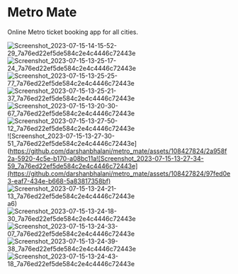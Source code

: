 # Metro Mate
Online Metro ticket booking app for all cities.

![Screenshot_2023-07-15-14-15-52-29_7a76ed22ef5de584c2e4c4446c72443e](https://github.com/darshanbhalani/metro_mate/assets/108427824/3b2218bb-195e-477a-9c7b-81c1af149ad0)
![Screenshot_2023-07-15-13-25-17-24_7a76ed22ef5de584c2e4c4446c72443e](https://github.com/darshanbhalani/metro_mate/assets/108427824/24f6f631-245e-4547-bc89-9def80592904)
![Screenshot_2023-07-15-13-25-25-77_7a76ed22ef5de584c2e4c4446c72443e](https://github.com/darshanbhalani/metro_mate/assets/108427824/2a02059b-1d09-4753-8800-f8e9b6924e55)
![Screenshot_2023-07-15-13-25-21-37_7a76ed22ef5de584c2e4c4446c72443e](https://github.com/darshanbhalani/metro_mate/assets/108427824/f01a3b9f-8778-4104-ba63-bf21ad97a62b)
![Screenshot_2023-07-15-13-20-30-67_7a76ed22ef5de584c2e4c4446c72443e](https://github.com/darshanbhalani/metro_mate/assets/108427824/90464253-79ef-4645-b6c8-3853672b966a)
![Screenshot_2023-07-15-13-27-50-12_7a76ed22ef5de584c2e4c4446c72443e](https://github.com/darshanbhalani/metro_mate/assets/108427824/06c2147f-1410-425b-8322-60e6eab3a20d)
![Screenshot_2023-07-15-13-27-30-51_7a76ed22ef5de584c2e4c4446c72443e](https://github.com/darshanbhalani/metro_mate/assets/108427824/2a958f2a-5920-4c5e-b170-a08bc11a![Screenshot_2023-07-15-13-27-34-59_7a76ed22ef5de584c2e4c4446c72443e](https://github.com/darshanbhalani/metro_mate/assets/108427824/97fed0e3-eaf7-434e-b668-5a83817358bf)
![Screenshot_2023-07-15-13-24-21-13_7a76ed22ef5de584c2e4c4446c72443e](https://github.com/darshanbhalani/metro_mate/assets/108427824/0c4dd9a9-9b82-4213-bfe3-6714bdfcfb31)
a6)
![Screenshot_2023-07-15-13-24-18-30_7a76ed22ef5de584c2e4c4446c72443e](https://github.com/darshanbhalani/metro_mate/assets/108427824/a5979259-af0f-4982-b68f-aa4cde1b71d7)
![Screenshot_2023-07-15-13-24-33-07_7a76ed22ef5de584c2e4c4446c72443e](https://github.com/darshanbhalani/metro_mate/assets/108427824/d171352a-fa14-478e-b702-af1f56efc819)
![Screenshot_2023-07-15-13-24-39-38_7a76ed22ef5de584c2e4c4446c72443e](https://github.com/darshanbhalani/metro_mate/assets/108427824/155f3e7e-c121-4d7d-a188-6640ec74e217)
![Screenshot_2023-07-15-13-24-43-18_7a76ed22ef5de584c2e4c4446c72443e](https://github.com/darshanbhalani/metro_mate/assets/108427824/25bcaa27-0446-4b9f-bb61-f45932a83a91)


